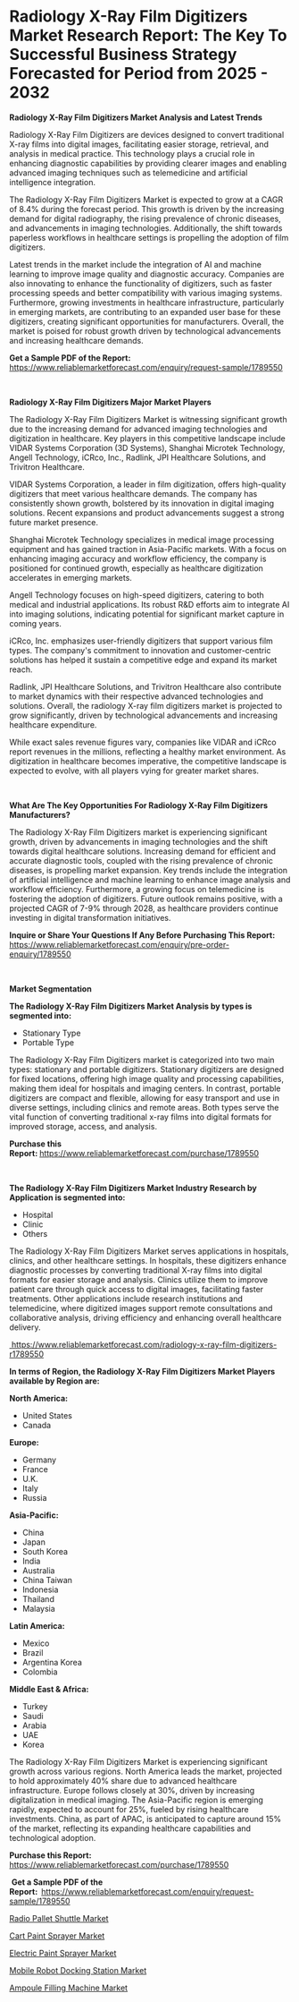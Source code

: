 <p><h1>Radiology X-Ray Film Digitizers Market Research Report: The Key To Successful Business Strategy Forecasted for Period from 2025 - 2032</h1></p><p><strong>Radiology X-Ray Film Digitizers Market Analysis and Latest Trends</strong></p>
<p><p>Radiology X-Ray Film Digitizers are devices designed to convert traditional X-ray films into digital images, facilitating easier storage, retrieval, and analysis in medical practice. This technology plays a crucial role in enhancing diagnostic capabilities by providing clearer images and enabling advanced imaging techniques such as telemedicine and artificial intelligence integration.</p><p>The Radiology X-Ray Film Digitizers Market is expected to grow at a CAGR of 8.4% during the forecast period. This growth is driven by the increasing demand for digital radiography, the rising prevalence of chronic diseases, and advancements in imaging technologies. Additionally, the shift towards paperless workflows in healthcare settings is propelling the adoption of film digitizers.</p><p>Latest trends in the market include the integration of AI and machine learning to improve image quality and diagnostic accuracy. Companies are also innovating to enhance the functionality of digitizers, such as faster processing speeds and better compatibility with various imaging systems. Furthermore, growing investments in healthcare infrastructure, particularly in emerging markets, are contributing to an expanded user base for these digitizers, creating significant opportunities for manufacturers. Overall, the market is poised for robust growth driven by technological advancements and increasing healthcare demands.</p></p>
<p><strong>Get a Sample PDF of the Report:&nbsp;</strong> <a href="https://www.reliablemarketforecast.com/enquiry/request-sample/1789550?utm_campaign=2932&utm_medium=2&utm_source=Github&utm_content=ia&utm_term=25032025&utm_id=radiology-x-ray-film-digitizers">https://www.reliablemarketforecast.com/enquiry/request-sample/1789550</a></p>
<p>&nbsp;</p>
<p><strong>Radiology X-Ray Film Digitizers Major Market Players</strong></p>
<p><p>The Radiology X-Ray Film Digitizers Market is witnessing significant growth due to the increasing demand for advanced imaging technologies and digitization in healthcare. Key players in this competitive landscape include VIDAR Systems Corporation (3D Systems), Shanghai Microtek Technology, Angell Technology, iCRco, Inc., Radlink, JPI Healthcare Solutions, and Trivitron Healthcare.</p><p>VIDAR Systems Corporation, a leader in film digitization, offers high-quality digitizers that meet various healthcare demands. The company has consistently shown growth, bolstered by its innovation in digital imaging solutions. Recent expansions and product advancements suggest a strong future market presence.</p><p>Shanghai Microtek Technology specializes in medical image processing equipment and has gained traction in Asia-Pacific markets. With a focus on enhancing imaging accuracy and workflow efficiency, the company is positioned for continued growth, especially as healthcare digitization accelerates in emerging markets.</p><p>Angell Technology focuses on high-speed digitizers, catering to both medical and industrial applications. Its robust R&D efforts aim to integrate AI into imaging solutions, indicating potential for significant market capture in coming years.</p><p>iCRco, Inc. emphasizes user-friendly digitizers that support various film types. The company's commitment to innovation and customer-centric solutions has helped it sustain a competitive edge and expand its market reach.</p><p>Radlink, JPI Healthcare Solutions, and Trivitron Healthcare also contribute to market dynamics with their respective advanced technologies and solutions. Overall, the radiology X-ray film digitizers market is projected to grow significantly, driven by technological advancements and increasing healthcare expenditure.</p><p>While exact sales revenue figures vary, companies like VIDAR and iCRco report revenues in the millions, reflecting a healthy market environment. As digitization in healthcare becomes imperative, the competitive landscape is expected to evolve, with all players vying for greater market shares.</p></p>
<p>&nbsp;</p>
<p><strong>What Are The Key Opportunities For Radiology X-Ray Film Digitizers Manufacturers?</strong></p>
<p><p>The Radiology X-Ray Film Digitizers market is experiencing significant growth, driven by advancements in imaging technologies and the shift towards digital healthcare solutions. Increasing demand for efficient and accurate diagnostic tools, coupled with the rising prevalence of chronic diseases, is propelling market expansion. Key trends include the integration of artificial intelligence and machine learning to enhance image analysis and workflow efficiency. Furthermore, a growing focus on telemedicine is fostering the adoption of digitizers. Future outlook remains positive, with a projected CAGR of 7-9% through 2028, as healthcare providers continue investing in digital transformation initiatives.</p></p>
<p><strong>Inquire or Share Your Questions If Any Before Purchasing This Report:</strong> <a href="https://www.reliablemarketforecast.com/enquiry/pre-order-enquiry/1789550?utm_campaign=2932&utm_medium=2&utm_source=Github&utm_content=ia&utm_term=25032025&utm_id=radiology-x-ray-film-digitizers">https://www.reliablemarketforecast.com/enquiry/pre-order-enquiry/1789550</a></p>
<p>&nbsp;</p>
<p><strong>Market Segmentation</strong></p>
<p><strong>The Radiology X-Ray Film Digitizers Market Analysis by types is segmented into:</strong></p>
<p><ul><li>Stationary Type</li><li>Portable Type</li></ul></p>
<p><p>The Radiology X-Ray Film Digitizers market is categorized into two main types: stationary and portable digitizers. Stationary digitizers are designed for fixed locations, offering high image quality and processing capabilities, making them ideal for hospitals and imaging centers. In contrast, portable digitizers are compact and flexible, allowing for easy transport and use in diverse settings, including clinics and remote areas. Both types serve the vital function of converting traditional x-ray films into digital formats for improved storage, access, and analysis.</p></p>
<p><strong>Purchase this Report:&nbsp;</strong><a href="https://www.reliablemarketforecast.com/purchase/1789550?utm_campaign=2932&utm_medium=2&utm_source=Github&utm_content=ia&utm_term=25032025&utm_id=radiology-x-ray-film-digitizers">https://www.reliablemarketforecast.com/purchase/1789550</a></p>
<p>&nbsp;</p>
<p><strong>The Radiology X-Ray Film Digitizers Market Industry Research by Application is segmented into:</strong></p>
<p><ul><li>Hospital</li><li>Clinic</li><li>Others</li></ul></p>
<p><p>The Radiology X-Ray Film Digitizers Market serves applications in hospitals, clinics, and other healthcare settings. In hospitals, these digitizers enhance diagnostic processes by converting traditional X-ray films into digital formats for easier storage and analysis. Clinics utilize them to improve patient care through quick access to digital images, facilitating faster treatments. Other applications include research institutions and telemedicine, where digitized images support remote consultations and collaborative analysis, driving efficiency and enhancing overall healthcare delivery.</p></p>
<p><a href="https://www.reliablemarketforecast.com/radiology-x-ray-film-digitizers-r1789550?utm_campaign=2932&utm_medium=2&utm_source=Github&utm_content=ia&utm_term=25032025&utm_id=radiology-x-ray-film-digitizers">&nbsp;https://www.reliablemarketforecast.com/radiology-x-ray-film-digitizers-r1789550</a></p>
<p><strong>In terms of Region, the Radiology X-Ray Film Digitizers Market Players available by Region are:</strong></p>
<p>
    <p> <strong> North America: </strong>
        <ul>
            <li>United States</li>
            <li>Canada</li>
        </ul>
        </p> 
    <p> <strong> Europe: </strong>
        <ul>
            <li>Germany</li>
            <li>France</li>
            <li>U.K.</li>
            <li>Italy</li>
            <li>Russia</li>
        </ul>
        </p> 
    <p> <strong> Asia-Pacific: </strong>
        <ul>
            <li>China</li>
            <li>Japan</li>
            <li>South Korea</li>
            <li>India</li>
            <li>Australia</li>
            <li>China Taiwan</li>
            <li>Indonesia</li>
            <li>Thailand</li>
            <li>Malaysia</li>
        </ul>
        </p> 
    <p> <strong> Latin America: </strong>
        <ul>
            <li>Mexico</li>
            <li>Brazil</li>
            <li>Argentina Korea</li>
            <li>Colombia</li>
        </ul>
        </p> 
    <p> <strong> Middle East & Africa: </strong>
        <ul>
            <li>Turkey</li>
            <li>Saudi</li>
            <li>Arabia</li>
            <li>UAE</li>
            <li>Korea</li>
        </ul>
    </p>
    </p>
<p><p>The Radiology X-Ray Film Digitizers Market is experiencing significant growth across various regions. North America leads the market, projected to hold approximately 40% share due to advanced healthcare infrastructure. Europe follows closely at 30%, driven by increasing digitalization in medical imaging. The Asia-Pacific region is emerging rapidly, expected to account for 25%, fueled by rising healthcare investments. China, as part of APAC, is anticipated to capture around 15% of the market, reflecting its expanding healthcare capabilities and technological adoption.</p></p>
<p><strong>Purchase this Report: </strong><a href="https://www.reliablemarketforecast.com/purchase/1789550?utm_campaign=2932&utm_medium=2&utm_source=Github&utm_content=ia&utm_term=25032025&utm_id=radiology-x-ray-film-digitizers">https://www.reliablemarketforecast.com/purchase/1789550</a></p>
<p>&nbsp;<strong>Get a Sample PDF of the Report:&nbsp;&nbsp;</strong><a href="https://www.reliablemarketforecast.com/enquiry/request-sample/1789550?utm_campaign=2932&utm_medium=2&utm_source=Github&utm_content=ia&utm_term=25032025&utm_id=radiology-x-ray-film-digitizers">https://www.reliablemarketforecast.com/enquiry/request-sample/1789550</a></p>
<p><strong></strong></p>
<p><p><a href="https://www.linkedin.com/pulse/radio-pallet-shuttle-market-outlook-strategic-insights-spf4f?utm_campaign=2932&utm_medium=2&utm_source=Github&utm_content=ia&utm_term=25032025&utm_id=radiology-x-ray-film-digitizers">Radio Pallet Shuttle Market</a></p><p><a href="https://www.linkedin.com/pulse/cart-paint-sprayer-market-research-2025-2032-growth-opportunities-qrvxf?utm_campaign=2932&utm_medium=2&utm_source=Github&utm_content=ia&utm_term=25032025&utm_id=radiology-x-ray-film-digitizers">Cart Paint Sprayer Market</a></p><p><a href="https://www.linkedin.com/pulse/electric-paint-sprayer-market-trends-analysis-2025-2032-qzlcf?utm_campaign=2932&utm_medium=2&utm_source=Github&utm_content=ia&utm_term=25032025&utm_id=radiology-x-ray-film-digitizers">Electric Paint Sprayer Market</a></p><p><a href="https://github.com/aidelndasse/Market-Research-Report-List-1/blob/main/mobile-robot-docking-station-market.md?utm_campaign=2932&utm_medium=2&utm_source=Github&utm_content=ia&utm_term=25032025&utm_id=radiology-x-ray-film-digitizers">Mobile Robot Docking Station Market</a></p><p><a href="https://www.linkedin.com/pulse/exploring-ampoule-filling-machine-market-projected-growth-gqlxc?utm_campaign=2932&utm_medium=2&utm_source=Github&utm_content=ia&utm_term=25032025&utm_id=radiology-x-ray-film-digitizers">Ampoule Filling Machine Market</a></p></p>